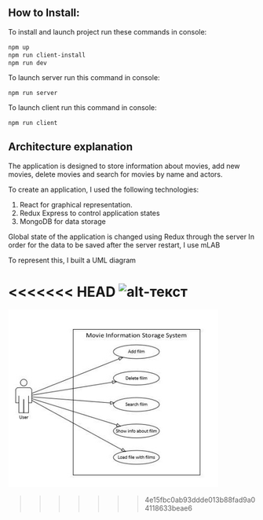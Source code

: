 
## How to Install:
To install and launch project run these commands in console:
```
npm up
npm run client-install
npm run dev

```
To launch server run this command in console: 
```
npm run server
```

To launch client run this command in console: 
```
npm run client
```
## Architecture explanation

The application is designed to store information about movies, add new movies, delete movies and search for movies by name and actors.

To create an application, I used the following technologies:
1. React for graphical representation.
2. Redux Express to control
application states
3. MongoDB for data storage

Global state of the application is changed using Redux through the server
In order for the data to be saved after the server restart, I use mLAB

To represent this, I built a UML diagram

<<<<<<< HEAD
![alt-текст](https://github.com/PovDima/WebbyLab-test/master/usecase.jpg)
=======
![alt-текст][img]

[img]: https://github.com/PovDima/WebbyLab-test/blob/master/usecase.jpg
>>>>>>> 4e15fbc0ab93ddde013b88fad9a04118633beae6
